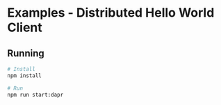 # Examples - Distributed Hello World Client

## Running

```bash
# Install
npm install

# Run
npm run start:dapr
```